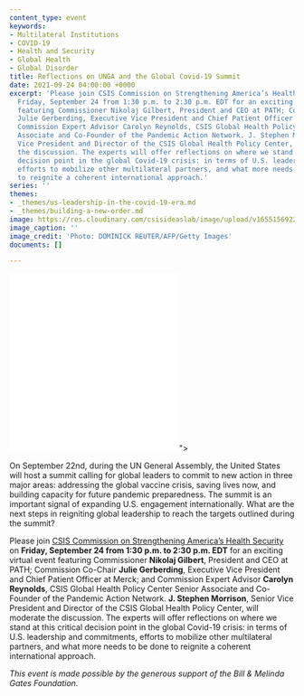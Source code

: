 ```yaml
---
content_type: event
keywords:
- Multilateral Institutions
- COVID-19
- Health and Security
- Global Health
- Global Disorder
title: Reflections on UNGA and the Global Covid-19 Summit
date: 2021-09-24 04:00:00 +0000
excerpt: 'Please join CSIS Commission on Strengthening America’s Health Security on
  Friday, September 24 from 1:30 p.m. to 2:30 p.m. EDT for an exciting virtual event
  featuring Commissioner Nikolaj Gilbert, President and CEO at PATH; Commission Co-Chair
  Julie Gerberding, Executive Vice President and Chief Patient Officer at Merck; and
  Commission Expert Advisor Carolyn Reynolds, CSIS Global Health Policy Center Senior
  Associate and Co-Founder of the Pandemic Action Network. J. Stephen Morrison, Senior
  Vice President and Director of the CSIS Global Health Policy Center, will moderate
  the discussion. The experts will offer reflections on where we stand at this critical
  decision point in the global Covid-19 crisis: in terms of U.S. leadership and commitments,
  efforts to mobilize other multilateral partners, and what more needs to be done
  to reignite a coherent international approach.'
series: ''
themes:
- _themes/us-leadership-in-the-covid-19-era.md
- _themes/building-a-new-order.md
image: https://res.cloudinary.com/csisideaslab/image/upload/v1655156922/health-commission/GettyImages-489824198_bripyq.jpg
image_caption: ''
image_credit: 'Photo: DOMINICK REUTER/AFP/Getty Images'
documents: []

---
```

<div class="video-wrapper post-feature-video"> <iframe allow="autoplay; encrypted-media" allowfullscreen="" frameborder="0" src="<iframe width="560" height="315" src="https://www.youtube.com/embed/8wIHJBHZBSA" title="YouTube video player" frameborder="0" allow="accelerometer; autoplay; clipboard-write; encrypted-media; gyroscope; picture-in-picture" allowfullscreen></iframe>"></iframe> </div>

On September 22nd, during the UN General Assembly, the United States will host a summit calling for global leaders to commit to new action in three major areas: addressing the global vaccine crisis, saving lives now, and building capacity for future pandemic preparedness. The summit is an important signal of expanding U.S. engagement internationally. What are the next steps in reigniting global leadership to reach the targets outlined during the summit?

Please join [CSIS Commission on Strengthening America’s Health Security ](https://healthsecurity.csis.org/members/ "https://healthsecurity.csis.org/members/")on **Friday, September 24 from 1:30 p.m. to 2:30 p.m. EDT** for an exciting virtual event featuring Commissioner **Nikolaj Gilbert**, President and CEO at PATH; Commission Co-Chair **Julie Gerberding**, Executive Vice President and Chief Patient Officer at Merck; and Commission Expert Advisor **Carolyn Reynolds**, CSIS Global Health Policy Center Senior Associate and Co-Founder of the Pandemic Action Network. **J. Stephen Morrison**, Senior Vice President and Director of the CSIS Global Health Policy Center, will moderate the discussion. The experts will offer reflections on where we stand at this critical decision point in the global Covid-19 crisis: in terms of U.S. leadership and commitments, efforts to mobilize other multilateral partners, and what more needs to be done to reignite a coherent international approach.

_This event is made possible by the generous support of the Bill & Melinda Gates Foundation._